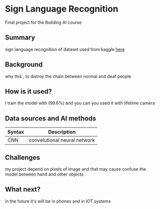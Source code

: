 <!-- This is the markdown template for the final project of the Building AI course, 
created by Reaktor Innovations and University of Helsinki. 
Copy the template, paste it to your GitHub README and edit! -->

# Sign Language Recognition

Final project for the Building AI course

## Summary

sign language recognition of dataset used from kaggle [here](https://www.kaggle.com/datamunge/sign-language-mnist)

## Background

why this , to distroy the chain between normal and deaf people

## How is it used?

I train the model with (99.6%) and you can you used it with lifetime camera

## Data sources and AI methods

| Syntax      | Description |
| ----------- | ----------- |
| CNN      | convelutional neural network       |


## Challenges

my project depend on pixels of image and that may cause confuse the model between hand and other objects

## What next?

in the future it's will be in phones and in IOT systems

